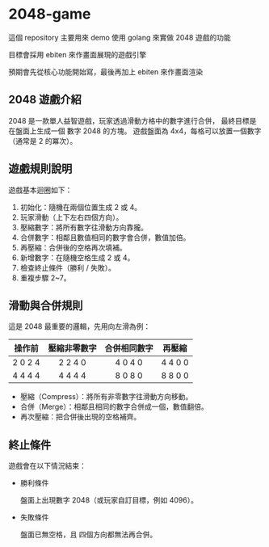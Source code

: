# 2048-game

這個 repository 主要用來 demo 使用 golang 來實做 2048 遊戲的功能

目標會採用 ebiten 來作畫面展現的遊戲引擎

預期會先從核心功能開始寫，最後再加上 ebiten 來作畫面渲染

## 2048 遊戲介紹

2048 是一款單人益智遊戲，玩家透過滑動方格中的數字進行合併，
最終目標是在盤面上生成一個 數字 2048 的方塊。
遊戲盤面為 4x4，每格可以放置一個數字（通常是 2 的冪次）。

## 遊戲規則說明

遊戲基本迴圈如下：

1. 初始化：隨機在兩個位置生成 2 或 4。
2. 玩家滑動（上下左右四個方向）。
3. 壓縮數字：將所有數字往滑動方向靠攏。
4. 合併數字：相鄰且數值相同的數字會合併，數值加倍。
5. 再壓縮：合併後的空格再次填補。
6. 新增數字：在隨機空格生成 2 或 4。
7. 檢查終止條件（勝利 / 失敗）。
8. 重複步驟 2~7。

## 滑動與合併規則

這是 2048 最重要的邏輯，先用向左滑為例：


|操作前|壓縮非零數字|合併相同數字|再壓縮|
|:-:|:-:|:-:|:-:|
|2 0 2 4|2 2 4 0|4 0 4 0|4 4 0 0|
|4 4 4 4|4 4 4 4|8 0 8 0|8 8 0 0|

* 壓縮（Compress）：將所有非零數字往滑動方向移動。
* 合併（Merge）：相鄰且相同的數字合併成一個，數值翻倍。
* 再次壓縮：把合併後出現的空格補齊。

## 終止條件

遊戲會在以下情況結束：

* 勝利條件

  盤面上出現數字 2048（或玩家自訂目標，例如 4096）。

* 失敗條件

  盤面已無空格，且 四個方向都無法再合併。